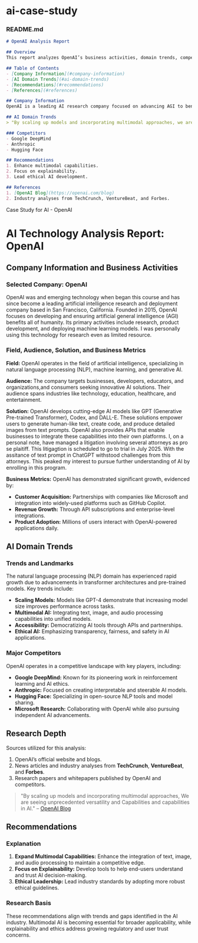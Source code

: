 # ai-case-study
### README.md

```markdown
# OpenAI Analysis Report

## Overview
This report analyzes OpenAI’s business activities, domain trends, competitors, and provides recommendations for continued success.

## Table of Contents
- [Company Information](#company-information)
- [AI Domain Trends](#ai-domain-trends)
- [Recommendations](#recommendations)
- [References](#references)

## Company Information
OpenAI is a leading AI research company focused on advancing AGI to benefit humanity.

## AI Domain Trends
> "By scaling up models and incorporating multimodal approaches, we are seeing unprecedented versatility in AI capabilities." – [OpenAI Blog](https://openai.com/blog)

### Competitors
- Google DeepMind
- Anthropic
- Hugging Face

## Recommendations
1. Enhance multimodal capabilities.
2. Focus on explainability.
3. Lead ethical AI development.

## References
1. [OpenAI Blog](https://openai.com/blog)
2. Industry analyses from TechCrunch, VentureBeat, and Forbes.
```





Case Study for AI - OpenAI 
# AI Technology Analysis Report: OpenAI

## Company Information and Business Activities

### Selected Company: OpenAI

OpenAI was and emerging technology when began this course and has since become a leading artificial intelligence research and deployment company based in San Francisco, California. Founded in 2015, OpenAI focuses on developing and ensuring artificial general intelligence (AGI) benefits all of humanity. Its primary activities include research, product development, and deploying machine learning models.
I was personally using this technology for research even as limited resource.

### Field, Audience, Solution, and Business Metrics

**Field:** OpenAI operates in the field of artificial intelligence, specializing in natural language processing (NLP), machine learning, and generative AI.

**Audience:** The company targets businesses, developers, educators, and organizations,and consumers seeking innovative AI solutions. Their audience spans industries like technology, education, healthcare, and entertainment.

**Solution:** OpenAI develops cutting-edge AI models like GPT (Generative Pre-trained Transformer), Codex, and DALL-E. These solutions empower users to generate human-like text, create code, and produce detailed images from text prompts. OpenAI also provides APIs that enable businesses to integrate these capabilities into their own platforms. I, on a personal note, have managed a litigation involving several attorneys as pro se plaitiff. This litigagtion is scheduled to go to trial in July 2025. With the assitance of text prompt in ChatGPT withstood challenges from this attorneys. This peaked my interest to pursue further understanding of AI by enrolling in this program. 

**Business Metrics:** OpenAI has demonstrated significant growth, evidenced by:
- **Customer Acquisition:** Partnerships with companies like Microsoft and integration into widely-used platforms such as GitHub Copilot.
- **Revenue Growth:** Through API subscriptions and enterprise-level integrations.
- **Product Adoption:** Millions of users interact with OpenAI-powered applications daily.

## AI Domain Trends

### Trends and Landmarks

The natural language processing (NLP) domain has experienced rapid growth due to advancements in transformer architectures and pre-trained models. Key trends include:

- **Scaling Models:** Models like GPT-4 demonstrate that increasing model size improves performance across tasks.
- **Multimodal AI:** Integrating text, image, and audio processing capabilities into unified models.
- **Accessibility:** Democratizing AI tools through APIs and partnerships.
- **Ethical AI:** Emphasizing transparency, fairness, and safety in AI applications.

### Major Competitors

OpenAI operates in a competitive landscape with key players, including:
- **Google DeepMind:** Known for its pioneering work in reinforcement learning and AI ethics.
- **Anthropic:** Focused on creating interpretable and steerable AI models.
- **Hugging Face:** Specializing in open-source NLP tools and model sharing.
- **Microsoft Research:** Collaborating with OpenAI while also pursuing independent AI advancements.

## Research Depth

Sources utilized for this analysis:
1. OpenAI’s official website and blogs.
2. News articles and industry analyses from **TechCrunch**, **VentureBeat**, and **Forbes**.
3. Research papers and whitepapers published by OpenAI and competitors.

> "By scaling up models and incorporating multimodal approaches, We are seeing unprecedented versatility and Capabilities and capabilities in AI." – [OpenAI Blog](https://openai.com/blog)

## Recommendations

### Explanation

1. **Expand Multimodal Capabilities:** Enhance the integration of text, image, and audio processing to maintain a competitive edge.
2. **Focus on Explainability:** Develop tools to help end-users understand and trust AI decision-making.
3. **Ethical Leadership:** Lead industry standards by adopting more robust ethical guidelines.

### Research Basis

These recommendations align with trends and gaps identified in the AI industry. Multimodal AI is becoming essential for broader applicability, while explainability and ethics address growing regulatory and user trust concerns.




